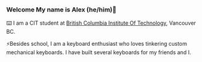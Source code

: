 ### Welcome My name is Alex (he/him)👋

⌨️ I am a CIT student at <a href='bcit.ca'>British Columbia Institute Of Technology</a>, Vancouver BC. 

⚡Besides school, I am a keyboard enthusiast who loves tinkering custom mechanical keyboards. I have built several keyboards for my friends and I.
